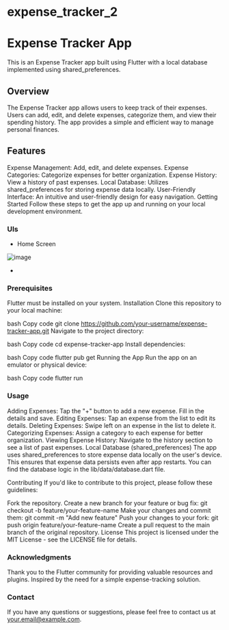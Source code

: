 # expense_tracker_2

# Expense Tracker App
This is an Expense Tracker app built using Flutter with a local database implemented using shared_preferences.

## Overview
The Expense Tracker app allows users to keep track of their expenses. Users can add, edit, and delete expenses, categorize them, and view their spending history. The app provides a simple and efficient way to manage personal finances.

## Features
Expense Management: Add, edit, and delete expenses.
Expense Categories: Categorize expenses for better organization.
Expense History: View a history of past expenses.
Local Database: Utilizes shared_preferences for storing expense data locally.
User-Friendly Interface: An intuitive and user-friendly design for easy navigation.
Getting Started
Follow these steps to get the app up and running on your local development environment.

### UIs
- Home Screen

![image](https://github.com/Prof-Kokoma/expense_tracker_2/assets/59128052/2ca0ac95-0390-4f96-b456-1401ed1583a4)

- 

### Prerequisites
Flutter must be installed on your system.
Installation
Clone this repository to your local machine:

bash
Copy code
git clone https://github.com/your-username/expense-tracker-app.git
Navigate to the project directory:

bash
Copy code
cd expense-tracker-app
Install dependencies:

bash
Copy code
flutter pub get
Running the App
Run the app on an emulator or physical device:

bash
Copy code
flutter run
### Usage
Adding Expenses: Tap the "+" button to add a new expense. Fill in the details and save.
Editing Expenses: Tap an expense from the list to edit its details.
Deleting Expenses: Swipe left on an expense in the list to delete it.
Categorizing Expenses: Assign a category to each expense for better organization.
Viewing Expense History: Navigate to the history section to see a list of past expenses.
Local Database (shared_preferences)
The app uses shared_preferences to store expense data locally on the user's device. This ensures that expense data persists even after app restarts. You can find the database logic in the lib/data/database.dart file.

Contributing
If you'd like to contribute to this project, please follow these guidelines:

Fork the repository.
Create a new branch for your feature or bug fix: git checkout -b feature/your-feature-name
Make your changes and commit them: git commit -m "Add new feature"
Push your changes to your fork: git push origin feature/your-feature-name
Create a pull request to the main branch of the original repository.
License
This project is licensed under the MIT License - see the LICENSE file for details.

### Acknowledgments
Thank you to the Flutter community for providing valuable resources and plugins.
Inspired by the need for a simple expense-tracking solution.
### Contact
If you have any questions or suggestions, please feel free to contact us at your.email@example.com.

